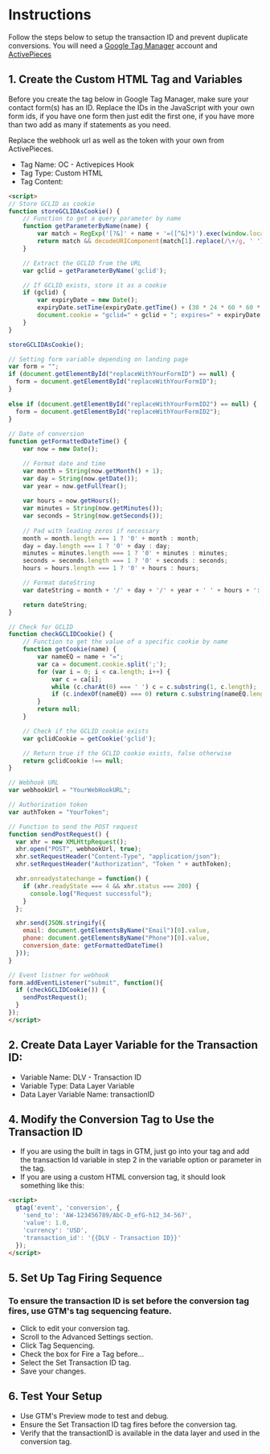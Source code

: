 # Instructions
Follow the steps below to setup the transaction ID and prevent duplicate conversions. You will need a [Google Tag Manager](https://tagmanager.google.com) account and [ActivePieces](https://www.activepieces.com/)

## 1. Create the Custom HTML Tag and Variables
Before you create the tag below in Google Tag Manager, make sure your contact form(s) has an ID. Replace the IDs in the JavaScript with your own form ids, if you have one form then just edit the first one, if you have more than two add as many if statements as you need.

Replace the webhook url as well as the token with your own from ActivePieces.

- Tag Name: OC - Activepices Hook
- Tag Type: Custom HTML
- Tag Content:
```html
<script>
// Store GCLID as cookie
function storeGCLIDAsCookie() {
    // Function to get a query parameter by name
    function getParameterByName(name) {
        var match = RegExp('[?&]' + name + '=([^&]*)').exec(window.location.search);
        return match && decodeURIComponent(match[1].replace(/\+/g, ' '));
    }

    // Extract the GCLID from the URL
    var gclid = getParameterByName('gclid');

    // If GCLID exists, store it as a cookie
    if (gclid) {
        var expiryDate = new Date();
        expiryDate.setTime(expiryDate.getTime() + (30 * 24 * 60 * 60 * 1000)); // Cookie expires in 30 days
        document.cookie = "gclid=" + gclid + "; expires=" + expiryDate.toUTCString() + "; path=/";
    }
}

storeGCLIDAsCookie();

// Setting form variable depending on landing page
var form = "";
if (document.getElementById("replaceWithYourFormID") == null) {
  form = document.getElementById("replaceWithYourFormID");
}
  
else if (document.getElementById("replaceWithYourFormID2") == null) {
  form = document.getElementById("replaceWithYourFormID2");
}
  
// Date of conversion
function getFormattedDateTime() {
    var now = new Date();

    // Format date and time
    var month = String(now.getMonth() + 1);
    var day = String(now.getDate());
    var year = now.getFullYear();
    
    var hours = now.getHours();
    var minutes = String(now.getMinutes());
    var seconds = String(now.getSeconds());
    
    // Pad with leading zeros if necessary
    month = month.length === 1 ? '0' + month : month;
    day = day.length === 1 ? '0' + day : day;
    minutes = minutes.length === 1 ? '0' + minutes : minutes;
    seconds = seconds.length === 1 ? '0' + seconds : seconds;
    hours = hours.length === 1 ? '0' + hours : hours;

    // Format dateString
    var dateString = month + '/' + day + '/' + year + ' ' + hours + ':' + minutes + ':' + seconds;

    return dateString;
}

// Check for GCLID
function checkGCLIDCookie() {
    // Function to get the value of a specific cookie by name
    function getCookie(name) {
        var nameEQ = name + "=";
        var ca = document.cookie.split(';');
        for (var i = 0; i < ca.length; i++) {
            var c = ca[i];
            while (c.charAt(0) === ' ') c = c.substring(1, c.length);
            if (c.indexOf(nameEQ) === 0) return c.substring(nameEQ.length, c.length);
        }
        return null;
    }

    // Check if the GCLID cookie exists
    var gclidCookie = getCookie('gclid');

    // Return true if the GCLID cookie exists, false otherwise
    return gclidCookie !== null;
}

// Webhook URL
var webhookUrl = "YourWebHookURL";

// Authorization token
var authToken = "YourToken";

// Function to send the POST request
function sendPostRequest() {
  var xhr = new XMLHttpRequest();
  xhr.open("POST", webhookUrl, true);
  xhr.setRequestHeader("Content-Type", "application/json");
  xhr.setRequestHeader("Authorization", "Token " + authToken);

  xhr.onreadystatechange = function() {
    if (xhr.readyState === 4 && xhr.status === 200) {
      console.log("Request successful");
    }
  };

  xhr.send(JSON.stringify({
    email: document.getElementsByName("Email")[0].value,
    phone: document.getElementsByName("Phone")[0].value,
    conversion_date: getFormattedDateTime()
  }));
}

// Event listner for webhook
form.addEventListener("submit", function(){
  if (checkGCLIDCookie()) {
    sendPostRequest();
  }
});
</script>
```

## 2. Create Data Layer Variable for the Transaction ID:
- Variable Name: DLV - Transaction ID
- Variable Type: Data Layer Variable
- Data Layer Variable Name: transactionID

## 4. Modify the Conversion Tag to Use the Transaction ID
- If you are using the built in tags in GTM, just go into your tag and add the transaction Id variable in step 2 in the variable option or parameter in the tag.
- If you are using a custom HTML conversion tag, it should look something like this:

```html
<script>
  gtag('event', 'conversion', {
    'send_to': 'AW-123456789/AbC-D_efG-h12_34-567',
    'value': 1.0,
    'currency': 'USD',
    'transaction_id': '{{DLV - Transaction ID}}'
  });
</script>
```

## 5. Set Up Tag Firing Sequence
### To ensure the transaction ID is set before the conversion tag fires, use GTM's tag sequencing feature.

- Click to edit your conversion tag.
- Scroll to the Advanced Settings section.
- Click Tag Sequencing.
- Check the box for Fire a Tag before...
- Select the Set Transaction ID tag.
- Save your changes.

## 6. Test Your Setup
- Use GTM's Preview mode to test and debug.
- Ensure the Set Transaction ID tag fires before the conversion tag.
- Verify that the transactionID is available in the data layer and used in the conversion tag.